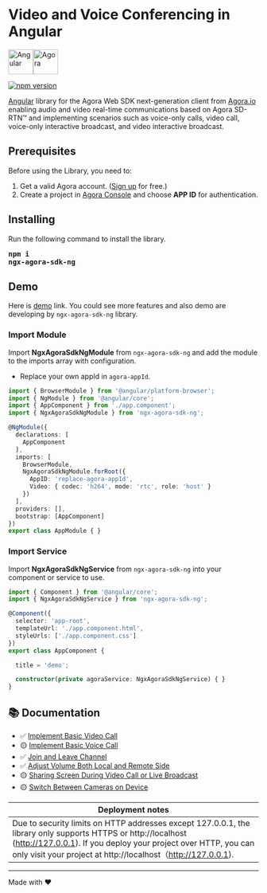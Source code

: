 # Video and Voice Conferencing in Angular
<div style="display:flex">
  <img src="docs/images/angular-logo.svg" width="50px" height="50px" alt="Angular"/>
  <img src="docs/images/agora-logo.png" width="50px" height="50px" alt="Agora"/>
</div>

[![npm version](https://badge.fury.io/js/ngx-agora-sdk-ng.svg)](https://badge.fury.io/js/ngx-agora-sdk-ng)

[Angular](https://angular.io/) library for the Agora Web SDK next-generation client from [Agora.io](https://www.agora.io/en/) enabling audio and video real-time communications based on Agora SD-RTN™ and implementing scenarios such as voice-only calls, video call, voice-only interactive broadcast, and video interactive broadcast. 

## Prerequisites
Before using the Library, you need to:

1. Get a valid Agora account. ([Sign up](https://sso.agora.io/en/signup?_ga=2.63500074.482805615.1577072824-849535803.1560925029) for free.)
2. Create a project in [Agora Console](https://console.agora.io/) and choose **APP ID** for authentication.

## Installing
Run the following command to install the library.
<strong><pre>npm i ngx-agora-sdk-ng </pre></strong>

## Demo 
Here is [demo](https://ngx-agora-sk-ng-demo.web.app/) link. You could see more features and also demo are developing by `ngx-agora-sdk-ng` library. 

### Import Module
Import **NgxAgoraSdkNgModule** from `ngx-agora-sdk-ng` and add the module to the imports array with configuration. 
* Replace your own appId in `agora-appId`.
```ts
import { BrowserModule } from '@angular/platform-browser';
import { NgModule } from '@angular/core';
import { AppComponent } from './app.component';
import { NgxAgoraSdkNgModule } from 'ngx-agora-sdk-ng';

@NgModule({
  declarations: [
    AppComponent
  ],
  imports: [
    BrowserModule,
    NgxAgoraSdkNgModule.forRoot({
      AppID: 'replace-agora-appId',
      Video: { codec: 'h264', mode: 'rtc', role: 'host' }
    })
  ],
  providers: [],
  bootstrap: [AppComponent]
})
export class AppModule { }

```

### Import Service
Import **NgxAgoraSdkNgService** from `ngx-agora-sdk-ng` into your component or service to use. 
```ts
import { Component } from '@angular/core';
import { NgxAgoraSdkNgService } from 'ngx-agora-sdk-ng';

@Component({
  selector: 'app-root',
  templateUrl: './app.component.html',
  styleUrls: ['./app.component.css']
})
export class AppComponent {

  title = 'demo';

  constructor(private agoraService: NgxAgoraSdkNgService) { }
}

```

## 📚 Documentation

* ✅ [Implement Basic Video Call](docs/BASIC_VIDEOCALL.md)
* 🟡 [Implement Basic Voice Call](docs/BASIC_VOICECALL.md) 
* ✅ [Join and Leave Channel](docs/CHANNEL.md)
* ✅ [Adjust Volume Both Local and Remote Side](docs/VOLUME.md)
* 🟡 [Sharing Screen During Video Call or Live Broadcast](docs/SCREEN_SHARE.md)
* 🟡 [Switch Between Cameras on Device](docs/CAMERAS.md)



Deployment notes | 
------------ | 
Due to security limits on HTTP addresses except 127.0.0.1, the library only supports HTTPS or http://localhost (http://127.0.0.1). If you deploy your project over HTTP, you can only visit your project at http://localhost（http://127.0.0.1). |



------------
Made with ❤️
